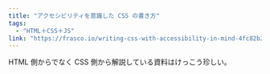 ```yaml
---
title: "アクセシビリティを意識した CSS の書き方"
tags:
  - "HTML＋CSS＋JS"
link: "https://frasco.io/writing-css-with-accessibility-in-mind-4fc82b26aecb"
---
```


HTML 側からでなく CSS 側から解説している資料はけっこう珍しい。
